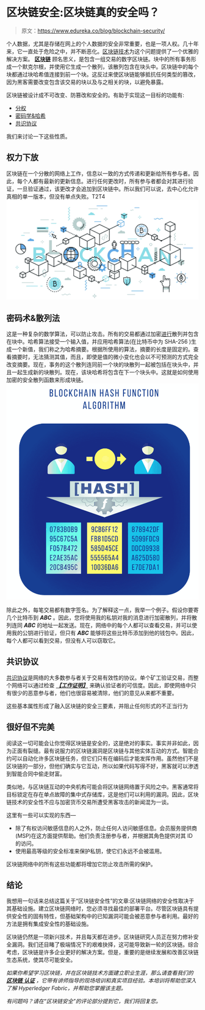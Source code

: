 # 区块链安全:区块链真的安全吗？

> 原文：<https://www.edureka.co/blog/blockchain-security/>

个人数据，尤其是存储在网上的个人数据的安全非常重要，也是一项人权。几十年来，它一直处于危险之中，并不断恶化。[区块链技术](https://www.edureka.co/blog/blockchain-tutorial/)为这个问题提供了一个优雅的解决方案。 [**区块链**](https://www.edureka.co/blog/how-blockchain-works/) 顾名思义，是包含一组交易的数字区块链。块中的所有事务形成一个默克尔根，并使用它生成一个散列，该散列包含在块头中。区块链中的每个块都通过块哈希值连接到前一个块。这反过来使区块链能够抵抗任何类型的篡改，因为黑客需要改变包含该交易的块以及与之相关的块，以避免暴露。

区块链被设计成不可改变、防篡改和安全的。有助于实现这一目标的功能有:

*   [分权](#decentralised)
*   [密码学&哈希](#cryptography)
*   [共识协议](#consensus)

我们来讨论一下这些性质。

## **权力下放**

区块链在一个分散的网络上工作，信息以一致的方式传递和更新给所有参与者。因此，每个人都有最新的更新信息。进行任何更改时，所有参与者都会对其进行验证，一旦验证通过，该更改才会追加到区块链中。所以我们可以说，去中心化允许真相的单一版本，但没有单点失败。T2T4![Decentralisation - Blockchain Security - Edureka](img/d8d01f81be4e542bd5ef567649f65fe3.png)

## **密码术&散列法**

这是一种复杂的数学算法，可以防止攻击。所有的交易都通过加密[进行](https://www.edureka.co/blog/what-is-cryptography/#Encrypt)散列并包含在块中。哈希算法接受一个输入值，并应用哈希算法(在比特币中为 SHA-256 )生成一个新值，我们称之为哈希摘要。根据所使用的算法，摘要的长度是固定的。查看摘要时，无法猜测其值，而且，即使是值的微小变化也会以不可预测的方式完全改变摘要。现在，事务的这个散列连同前一个块的块散列一起被包括在块头中，并且一起生成新的块散列。现在，该块哈希将包含在下一个块头中。这就是如何使用加密的安全散列函数来形成块链。![Hashing - Blockchain Security - Edureka](img/d15696b2f3e7e53b7ae26e151ecaa12d.png)

除此之外，每笔交易都有数字签名。为了解释这一点，我举一个例子。假设你要寄几个比特币到 ***ABC*** 。因此，您将使用我的私钥对我的消息进行加密散列，并将散列连同 ***ABC*** 的地址一起发送。现在，网络中的每个人都可以查看交易，并可以使用我的公钥进行验证，但只有 ***ABC*** 能够将这些比特币添加到他的钱包中。因此，每个人都可以看到交易，但没有人可以窃取它。

## **共识协议**

[共识协议](https://www.edureka.co/blog/blockchain-technology/#Blockchain%20technology)是网络的大多数参与者关于交易有效性的协议。单个矿工验证交易，而整个网络可以通过检查 ***[【工作证明】](https://www.edureka.co/blog/blockchain-tutorial/#features)*** 来确认验证者的可信度。因此，即使网络中只有很少的恶意参与者，他们也很容易被清除，他们的意见从来都不重要。

这些基本属性形成了融入区块链的安全三要素，并阻止任何形式的不正当行为

## **很好但不完美**

阅读这一切可能会让你觉得区块链是安全的，这是绝对的事实。事实并非如此，因为正面有裂缝。最有说服力的区块链漏洞是区块链与其他实体互动的方式。智能合约可以自动化许多区块链任务，但它们只有在编码后才能发挥作用。虽然他们不是区块链的一部分，但他们确实与它互动，所以如果代码写得不好，黑客就可以渗透到智能合同中偷走财富。

类似地，与区块链互动的中央机构可能会将区块链网络置于风险之中。黑客通常将目标锁定在存在单点故障的集中式存储库，这是他们可以利用的漏洞。因此，区块链技术的安全性不应与加密货币交易所遭受黑客攻击的新闻混为一谈。

这里有一些可以实现的东西—

*   除了有权访问敏感信息的人之外，防止任何人访问敏感信息。会员服务提供商(MSP)在这方面提供帮助。他们负责注册参与者，并根据其角色提供对其 ID 的访问。
*   使用最高等级的安全标准来保护私钥，使它们永远不会被滥用。

区块链网络中的所有这些功能都将增加它防止攻击所需的保护。

## **结论**

我想用一句话来总结这篇关于“区块链安全性”的文章:区块链网络的安全性取决于其基础设施。建立区块链网络时，您必须寻找最佳的部署平台。尽管区块链具有提供安全性的固有特性，但基础架构中的已知漏洞可能会被恶意参与者利用。最好的方法是拥有集成安全性的基础设施。

区块链仍然是一项新兴技术，并且每天都在进步。区块链研究人员正在努力修补安全漏洞。我们还目睹了极端情况下的艰难抉择，这可能导致新一轮的区块链。综合考虑，区块链是许多企业更好的解决方案。但是，重要的是继续发展和改善区块链生态系统，使其尽可能安全。

*如果你希望学习区块链，并在区块链技术方面建立职业生涯，那么请查看我们的 [**区块链** **认证**](https://www.edureka.co/blockchain-training) ，它带有讲师指导的现场培训和真实项目经验。本培训将帮助您深入了解 Hyperledger Fabric，并帮助您掌握该主题。*

*有问题吗？请在“区块链安全”的评论部分提到它，我们将回复您。*